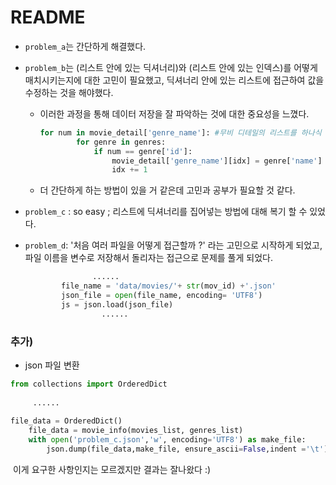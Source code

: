 # README

- `problem_a`는 간단하게 해결했다.

- `problem_b`는 (리스트 안에 있는 딕셔너리)와 (리스트 안에 있는 인덱스)를 어떻게 매치시키는지에 대한 고민이 필요했고, 딕셔너리 안에 있는 리스트에 접근하여 값을 수정하는 것을 해야했다.

  - 이러한 과정을 통해 데이터 저장을 잘 파악하는 것에 대한 중요성을 느꼈다.

    ```python
    for num in movie_detail['genre_name']: #무비 디테일의 리스트를 하나식 받지여 -> 80 
            for genre in genres:
                if num == genre['id']:
                    movie_detail['genre_name'][idx] = genre['name']
                    idx += 1
    ```

  - 더 간단하게 하는 방법이 있을 거 같은데 고민과 공부가 필요할 것 같다.

- `problem_c` : so easy ; 리스트에 딕셔너리를 집어넣는 방법에 대해 복기 할 수 있었다.

- `problem_d`: '처음 여러 파일을 어떻게 접근할까 ?' 라는 고민으로 시작하게 되었고, 파일 이름을 변수로 저장해서 돌리자는 접근으로 문제를 풀게 되었다.

  ```python
  				 ......
          file_name = 'data/movies/'+ str(mov_id) +'.json'
          json_file = open(file_name, encoding= 'UTF8')
          js = json.load(json_file)
                   ......
  
  ```

  



### 추가)

- json 파일 변환

```python
from collections import OrderedDict
    
     ......
        
file_data = OrderedDict()
    file_data = movie_info(movies_list, genres_list)
    with open('problem_c.json','w', encoding='UTF8') as make_file:
        json.dump(file_data,make_file, ensure_ascii=False,indent ='\t')
```

​	이게 요구한 사항인지는 모르겠지만 결과는 잘나왔다 :)